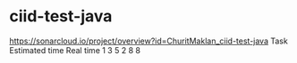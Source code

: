 # ciid-test-java
https://sonarcloud.io/project/overview?id=ChuritMaklan_ciid-test-java
Task Estimated time Real time
1     3              5
2     8              8 
